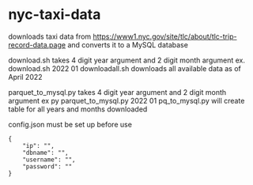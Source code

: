 # nyc-taxi-data
downloads taxi data from https://www1.nyc.gov/site/tlc/about/tlc-trip-record-data.page and converts it to a MySQL database

download.sh takes 4 digit year argument and 2 digit month argument ex. download.sh 2022 01
downloadall.sh downloads all available data as of April 2022

parquet_to_mysql.py takes 4 digit year argument and 2 digit month argument ex py parquet_to_mysql.py 2022 01
pq_to_mysql.py will create table for all years and months downloaded

config.json must be set up before use
```
{
    "ip": "",
    "dbname": "",
    "username": "",
    "password": ""
}
```